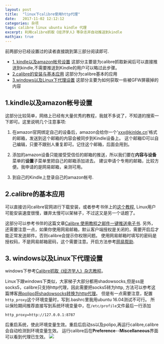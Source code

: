 ```yaml
---
layout: post
title:  "linux下calibre使用http代理" 
date:   2017-11-02 12:12:12
categories: 杂项
tags: calibre linux ubuntu kindle 代理
excerpt: 利用calibre抓取《经济学人》等杂志并自动推送到kindle
mathjax: true
---
```

前两部分已经设置过的读者直接跳到第三部分阅读即可.

* [1. kindle以及amazon帐号设置](#1) 
这部分主要是为calibre抓取新闻后可以直接推送到kindle,不需要推送到Kindle的用户可以略过此步骤。
* [2.calibre的安装与基本应用](#2)
这部分为calibre基本的应用
* [3.windows以及Linux下代理设置](#3)
这部分主要为如何获取一些被GFW屏蔽掉的内容

<h2 id="1">1.kindle以及amazon帐号设置</h2>    

这部分比较简单，网络上已经有大量优秀的教程，我就不多说了，不知道的搜索一下即可。这里说明几个注意事项:  

1. 在amazon官网绑定自己的设备后，amazon会给你一个'xxx@kinlde.cn'格式的邮箱，发送到这个邮箱的内容会被同步到Kindle设备上。
这个邮箱ID可以自己编辑，只要不跟别人重复即可。记住这个邮箱，后面会用到。

2. 添加的amazon设备只能接受受信任的邮箱的推送，所以我们要在**内容与设备**菜单的**设置**子菜单里把自己的邮箱添加进去。
建议申请个专用的邮箱，比较方便。我申请的是网易邮箱，亲测可用。

3. 到自己的Kindle上登录自己的amazon帐号.


<h2 id="2">2.calibre的基本应用</h2>    

可以直接访问calibre官网进行下载安装，或者参考书伴上的[这个教程](https://bookfere.com/tools#calibre),
Linux用户可能安装速度很慢，嫌弃太慢可以架梯子，不过这又是另一个话题了。

这部分可以参考书伴的这篇文章[Calibre 使用教程之邮件一键推送电子书](https://bookfere.com/post/11.html).
另外，还需要注意一点，如果你使用网易邮箱，默认客户端授权是关闭的，需要开启后才能正常发送邮件。否则calibre会提示你权限问题。
使用网易邮箱时填写的密码是授权码，不是网易邮箱密码，这个需要注意。开启方法参考[网易帮助](http://help.163.com/14/0923/22/A6S1FMJD00754KNP.html).


<h2 id="3">3. windows以及Linux下代理设置</h2>    

windows下参考[Calibre抓取《经济学人》杂志教程](https://www.itengli.com/calibre/)。

Linux下跟windows下类似，大家梯子大部分都用shadowsocks,但是ss是socks5，calibre只支持http代理，因此需要把socks5转为http,
方法可以参考这篇博客[用polipo将shadowsocks转换为http代理](http://blog.csdn.net/zcq8989/article/details/50545078)。
但是有一点需要注意，配置`http_proxy`这个环境变量时，写到.bashrc里我用ubuntu 16.04测试不可行。
所以保险期间推荐直接写到系统环境变量中，在`/etc/profile`文件最后一行添加  

```
http_proxy=http://127.0.0.1:8787
```

后重启系统，使此环境变量生效。重启后启动ss以及polipo,再运行calibre,calibre会自动检测到环境变量生效。
运行calibre后在**Preference**--**Miscellaneous**界面可以看到代理已生效。
![]({{site.url}}assets/calibre/calibre.png)
